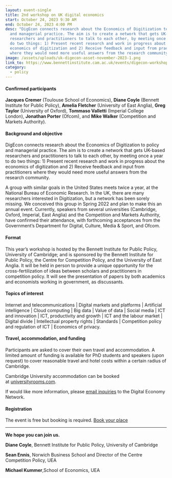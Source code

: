 ```yaml
---
layout: event-single
title: 2nd workshop on UK digital economics
start: October 24, 2023 9:30 AM
end: October 24, 2023 4:00 PM
desc: "DigEcon connects research about the Economics of Digitization to policy
  and managerial practice. The aim is to create a network that gets UK-based
  researchers and practitioners to talk to each other, by meeting once a year to
  do two things: 1) Present recent research and work in progress about the
  economics of digitization and 2) Receive feedback and input from practitioners
  where they would need more useful answers from the research community."
image: /assets/uploads/uk-digecon-asset-november-2023-1.png
link_to: https://www.bennettinstitute.cam.ac.uk/events/digecon-workshop/
category:
  - policy
---
```

#### **Confirmed participants**

**Jacques Cremer** (Toulouse School of Economics), **Diane Coyle** (Bennett Institute for Public Policy), **Amelia Fletcher** (University of East Anglia), **Greg Taylor** (University of Oxford), **Tommaso Valletti** (Imperial College London), **Jonathan Porter** (Ofcom), and **Mike Walker** (Competition and Markets Authority).

#### **Background and objective**

DigEcon connects research about the Economics of Digitization to policy and managerial practice. The aim is to create a network that gets UK-based researchers and practitioners to talk to each other, by meeting once a year to do two things: 1) Present recent research and work in progress about the economics of digitization and 2) Receive feedback and input from practitioners where they would need more useful answers from the research community.

A group with similar goals in the United States meets twice a year, at the National Bureau of Economic Research. In the UK, there are many researchers interested in Digitization, but a network has been sorely missing. We conceived this group in Spring 2022 and plan to make this an annual event. Currently, speakers from several universities (Cambridge, Oxford, Imperial, East Anglia) and the Competition and Markets Authority, have confirmed their attendance, with forthcoming acceptances from the Government’s Department for Digital, Culture, Media & Sport, and Ofcom. 

#### **Format** 

This year’s workshop is hosted by the Bennett Institute for Public Policy, University of Cambridge; and is sponsored by the Bennett Institute for Public Policy, the Centre for Competition Policy, and the University of East Anglia. It will be held in person to provide a unique opportunity for the cross-fertilization of ideas between scholars and practitioners in competition policy. It will see the presentation of papers by both academics and economists working in government, as discussants.

#### **Topics of interest**

Internet and telecommunications | Digital markets and platforms | Artificial intelligence | Cloud computing | Big data | Value of data | Social media | ICT and innovation | ICT, productivity and growth | ICT and the labour market | Digital divide | Intellectual property rights | Standards | Competition policy and regulation of ICT | Economics of privacy.

#### **Travel, accommodation, and funding**

Participants are asked to cover their own travel and accommodation. A limited amount of funding is available for PhD students and speakers (upon request) to cover reasonable travel and hotel costs within a certain radius of Cambridge. 

Cambridge University accommodation can be booked at [universityrooms.com](https://www.universityrooms.com/). 

If would like more information, please [email inquiries](https://www.bennettinstitute.cam.ac.uk/events/digecon-workshop/CCP@uea.ac.uk) to the Digital Economy Network.

#### **Registration**

The event is free but booking is required. [Book your place](https://www.eventbrite.co.uk/e/uk-digital-economy-network-2023-24-november-public-ticket-tickets-695274754507?aff=oddtdtcreator)

- - -

**We hope you can join us.**

**Diane Coyle**, Bennett Institute for Public Policy, University of Cambridge

**Sean Ennis**, Norwich Business School and Director of the Centre Competition Policy, UEA

**Michael Kummer**,School of Economics, UEA